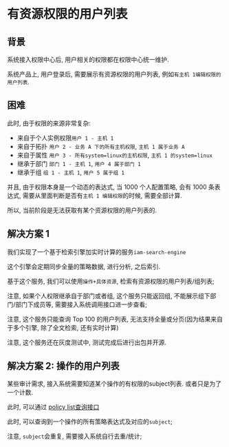 # 有资源权限的用户列表

## 背景

系统接入权限中心后, 用户相关的权限都在权限中心统一维护. 

系统产品上, 用户登录后, 需要展示有资源权限的用户列表, 例如`有主机 1编辑权限的用户列表`.

## 困难

此时, 由于权限的来源非常复杂:
- 来自于个人实例权限`用户 1 - 主机 1`
- 来自于拓扑 `用户 2 - 业务 A 下的所有主机权限`, `主机 1 属于业务 A`
- 来自于属性 `用户 3 - 所有system=linux的主机权限`, `主机 1 的system=linux`
- 继承于部门 `部门 1 - 主机 1`, `用户 4 属于部门 1`
- 继承于组 `组 1 - 主机 1`, `用户 5 属于组 1`

并且, 由于权限本身是一个动态的表达式, 当 1000 个人配置策略, 会有 1000 条表达式, 需要从里面判断是否有`主机 1 编辑权限`的时候, 需要全部计算.

所以, 当前阶段是无法获取有某个资源权限的用户列表的.

## 解决方案 1

我们实现了一个基于检索引擎加实时计算的服务`iam-search-engine`

这个引擎会定期同步全量的策略数据, 进行分析, 之后索引.

基于这个服务, 我们可以使用`操作+具体资源`, 检索有资源权限的用户列表/组列表; 

注意, 如果个人权限继承自于部门或者组, 这个服务只能返回组, 不能展示组下部门/部门下成员等, 需要接入系统调用接口进一步查看;

注意, 这个服务只能查询 Top 100 的用户列表, 无法支持全量或分页(因为结果来自于多个引擎, 除了全文检索, 还有实时计算)

注意, 这个服务还在灰度测试中, 测试完成后进行出包并开源.

## 解决方案 2: 操作的用户列表

某些审计需求, 接入系统需要知道某个操作的有权限的subject列表. 或者只是为了一个计数.

此时, 可以通过 [policy list查询接口](../../Reference/API/08-Query/02-PolicyList.md)

此时, 可以查询到一个操作的所有策略表达式及对应的`subject`;

注意, `subject`会重复, 需要接入系统自行去重/统计; 